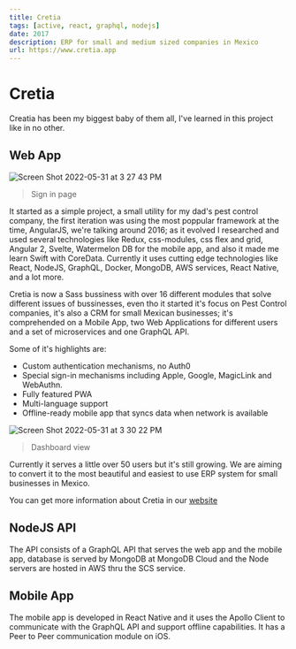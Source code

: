 ```yaml
---
title: Cretia
tags: [active, react, graphql, nodejs]
date: 2017
description: ERP for small and medium sized companies in Mexico
url: https://www.cretia.app
---
```


# Cretia

Creatia has been my biggest baby of them all, I've learned in this project like in no other.

## Web App

<img
	alt="Screen Shot 2022-05-31 at 3 27 43 PM"
	src="https://user-images.githubusercontent.com/10179494/171282225-07fdd1e1-6c8c-4f01-9e6f-a443142f18ef.png"
/>

> Sign in page

It started as a simple project, a small utility for my dad's pest control company, the first iteration was using the most poppular framework at the time, AngularJS, we're talking around 2016; as it evolved I researched and used several technologies like Redux, css-modules, css flex and grid, Angular 2, Svelte, Watermelon DB for the mobile app, and also it made me learn Swift with CoreData. Currently it uses cutting edge technologies like React, NodeJS, GraphQL, Docker, MongoDB, AWS services, React Native, and a lot more.

Cretia is now a Sass bussiness with over 16 different modules that solve different issues of bussinesses, even tho it started it's focus on Pest Control companies, it's also a CRM for small Mexican businesses; it's comprehended on a Mobile App, two Web Applications for different users and a set of microservices and one GraphQL API.

Some of it's highlights are:

- Custom authentication mechanisms, no Auth0
- Special sign-in mechanisms including Apple, Google, MagicLink and WebAuthn.
- Fully featured PWA
- Multi-language support
- Offline-ready mobile app that syncs data when network is available

<img
	alt="Screen Shot 2022-05-31 at 3 30 22 PM"
	src="https://user-images.githubusercontent.com/10179494/171282289-f483a0f2-8ce0-445c-94e1-b8eb2687de2f.png"
/>

> Dashboard view

Currently it serves a little over 50 users but it's still growing. We are aiming to convert it to the most beautiful and easiest to use ERP system for small businesses in Mexico.

You can get more information about Cretia in our [website](https://www.cretia.app/)

## NodeJS API

The API consists of a GraphQL API that serves the web app and the mobile app, database is served by MongoDB at MongoDB Cloud and the Node servers are hosted in AWS thru the SCS service.

## Mobile App

The mobile app is developed in React Native and it uses the Apollo Client to communicate with the GraphQL API and support offline capabilities. It has a Peer to Peer communication module on iOS.
